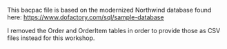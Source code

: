 This bacpac file is based on the modernized Northwind database found here: https://www.dofactory.com/sql/sample-database

I removed the Order and OrderItem tables in order to provide those as CSV files instead for this workshop.